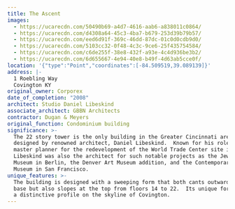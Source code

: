```yaml
---
title: The Ascent
images:
  - https://ucarecdn.com/50490b69-a4d7-4616-aab6-a838011c0864/
  - https://ucarecdn.com/d4308a64-45c3-4ba7-b679-253d39b79b57/
  - https://ucarecdn.com/eed6d91f-369c-46dd-87dc-01c0d0cdb9d0/
  - https://ucarecdn.com/5103cc32-0f48-4c3c-9ce6-25f435754584/
  - https://ucarecdn.com/c6de255f-38e8-432f-a93e-4c4d936be3b2/
  - https://ucarecdn.com/6d655667-4e94-40e8-b49f-4d63ab5cce0f/
location: '{"type":"Point","coordinates":[-84.509519,39.089139]}'
address: |-
  1 Roebling Way
  Covington KY
original_owner: Corporex
date_of_completion: "2008"
architect: Studio Daniel Libeskind
associate_architect: GBBN Architects
contractor: Dugan & Meyers
original_function: Condominium building
significance: >-
  The 22 story tower is the only building in the Greater Cincinnati area
  designed by renowned architect, Daniel Libeskind.  Known for his role as the
  master planner for the redevelopment of the World Trade Center site in NYC,
  Libeskind was also the architect for such notable projects as the Jewish
  Museum in Berlin, the Denver Art Museum addition, and the Contemporary Jewish
  Museum in San Francisco.
unique_features: >-
  The building is designed with a sweeping form that both cants outward from its
  base but also slopes at the top from floors 14 to 22.  Its unique form creates
  a distinctive profile on the skyline of Covington.
---
```

